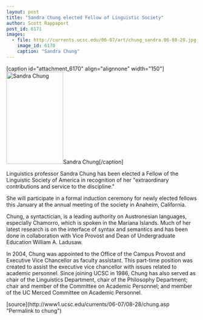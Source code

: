 ```yaml
---
layout: post
title: "Sandra Chung elected Fellow of Linguistic Society"
author: Scott Rappaport
post_id: 6171
images:
  - file: http://currents.ucsc.edu/06-07/art/chung_sandra.06-08-28.jpg
    image_id: 6170
    caption: "Sandra Chung"
---
```


[caption id="attachment_6170" align="alignnone" width="150"]<a href="http://localhost/mysite/wp-content/uploads/2006/08/chung_sandra.06-08-28.jpg"><img class="size-full wp-image-6170" src="http://localhost/mysite/wp-content/uploads/2006/08/chung_sandra.06-08-28.jpg" alt="Sandra Chung" width="150" height="243" /></a>Sandra Chung[/caption]
<a name="content" id="content"></a>
<p>
  Linguistics professor Sandra Chung has been elected a Fellow of the Linguistic Society of America in recognition of her "extraordinary contributions and service to the discipline."
</p>
<p>
  She will participate in a formal induction ceremony for newly elected fellows this January at the annual meeting of the society in Anaheim, California.
</p>
<p>
  Chung, a syntactician, is a leading authority on Austronesian languages, especially Chamorro, which is spoken in the Mariana Islands. Much of her latest research is on the interface of syntax and semantics and has been done in collaboration with Vice Provost and Dean of Undergraduate Education William A. Ladusaw.
</p>
<p>
  In 2004, Chung was appointed to the Office of the Campus Provost and Executive Vice Chancellor as faculty assistant. This part-time position was created to assist the executive vice chancellor with issues related to academic personnel. Since joining UCSC in 1986, Chung has also served as chair of the Linguistics Department, chair of the Philosophy Department; chair and member of the Committee on Academic Personnel; and member of the UC Merced Committee on Academic Personnel.
</p>
[source](http://www1.ucsc.edu/currents/06-07/08-28/chung.asp "Permalink to chung")
